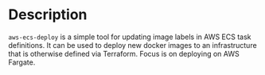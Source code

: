 # Description
`aws-ecs-deploy` is a simple tool for updating image labels in AWS ECS task
definitions. It can be used to deploy new docker images to an infrastructure
that is otherwise defined via Terraform. Focus is on deploying on AWS Fargate.
